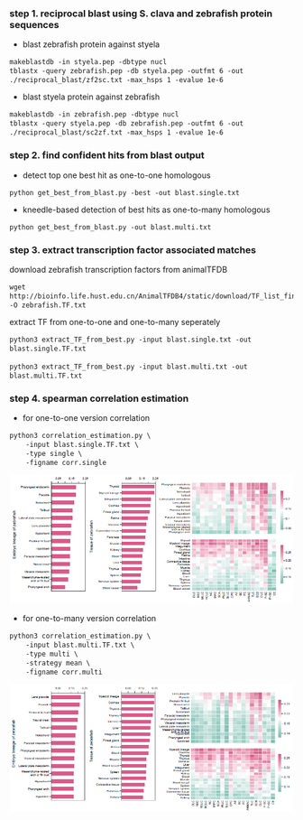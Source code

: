 

### step 1. reciprocal blast using S. clava and zebrafish protein sequences

- blast zebrafish protein against styela
```shell
makeblastdb -in styela.pep -dbtype nucl
tblastx -query zebrafish.pep -db styela.pep -outfmt 6 -out ./reciprocal_blast/zf2sc.txt -max_hsps 1 -evalue 1e-6
```
- blast styela protein against zebrafish
```shell
makeblastdb -in zebrafish.pep -dbtype nucl
tblastx -query styela.pep -db zebrafish.pep -outfmt 6 -out ./reciprocal_blast/sc2zf.txt -max_hsps 1 -evalue 1e-6
```

### step 2. find confident hits from blast output

- detect top one best hit as one-to-one homologous
```shell
python get_best_from_blast.py -best -out blast.single.txt
```
- kneedle-based detection of best hits as one-to-many homologous
```shell
python get_best_from_blast.py -out blast.multi.txt
```

### step 3. extract transcription factor associated matches
download zebrafish transcription factors from animalTFDB
```
wget http://bioinfo.life.hust.edu.cn/AnimalTFDB4/static/download/TF_list_final/Danio_rerio_TF -O zebrafish.TF.txt
```
extract TF from one-to-one and one-to-many seperately
```shell
python3 extract_TF_from_best.py -input blast.single.txt -out blast.single.TF.txt

python3 extract_TF_from_best.py -input blast.multi.txt -out blast.multi.TF.txt
```

### step 4. spearman correlation estimation

- for one-to-one version correlation
```shell
python3 correlation_estimation.py \
    -input blast.single.TF.txt \
    -type single \
    -figname corr.single
```
![Alt text](corr_single.png)
- for one-to-many version correlation
```shell
python3 correlation_estimation.py \
    -input blast.multi.TF.txt \
    -type multi \
    -strategy mean \
    -figname corr.multi 
```
![Alt text](corr_multi.png)
